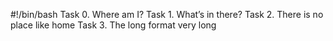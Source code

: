 #!/bin/bash
Task 0. Where am I?
Task 1. What’s in there?
Task 2. There is no place like home
Task 3. The long format very long
